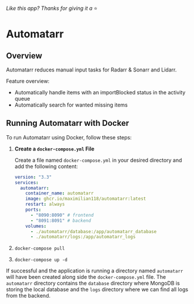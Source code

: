 _Like this app? Thanks for giving it a_ ⭐️

# **Automatarr**

## Overview

Automatarr reduces manual input tasks for Radarr & Sonarr and Lidarr.

Feature overview:

- Automatically handle items with an importBlocked status in the activity queue
- Automatically search for wanted missing items

## Running Automatarr with Docker

To run Automatarr using Docker, follow these steps:

1. **Create a `docker-compose.yml` File**

   Create a file named `docker-compose.yml` in your desired directory and add the following content:

   ```yaml
   version: "3.3"
   services:
     automatarr:
       container_name: automatarr
       image: ghcr.io/maximilian118/automatarr:latest
       restart: always
       ports:
         - "8090:8090" # frontend
         - "8091:8091" # backend
       volumes:
         - ./automatarr/database:/app/automatarr_database
         - ./automatarr/logs:/app/automatarr_logs
   ```

2. `docker-compose pull`
3. `docker-compose up -d`

If successful and the application is running a directory named `automatarr` will have been created along side the `docker-compose.yml` file. The `automatarr` directory contains the `database` directory where MongoDB is storing the local database and the `logs` directory where we can find all logs from the backend.
